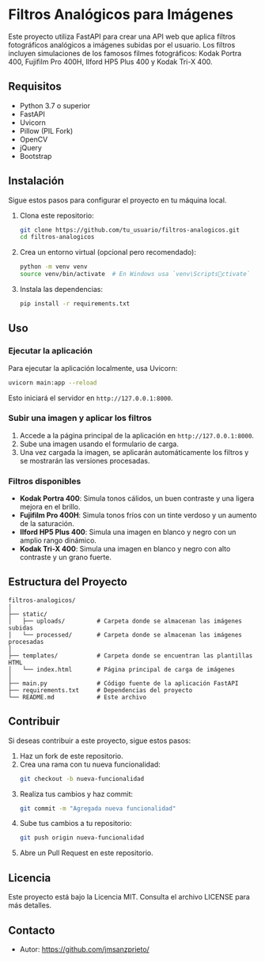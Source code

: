 # Filtros Analógicos para Imágenes

Este proyecto utiliza FastAPI para crear una API web que aplica filtros fotográficos analógicos a imágenes subidas por el usuario. Los filtros incluyen simulaciones de los famosos filmes fotográficos: Kodak Portra 400, Fujifilm Pro 400H, Ilford HP5 Plus 400 y Kodak Tri-X 400.

## Requisitos

- Python 3.7 o superior
- FastAPI
- Uvicorn
- Pillow (PIL Fork)
- OpenCV
- jQuery
- Bootstrap

## Instalación

Sigue estos pasos para configurar el proyecto en tu máquina local.

1. Clona este repositorio:

   ```bash
   git clone https://github.com/tu_usuario/filtros-analogicos.git
   cd filtros-analogicos
   ```

2. Crea un entorno virtual (opcional pero recomendado):

   ```bash
   python -m venv venv
   source venv/bin/activate  # En Windows usa `venv\Scriptsctivate`
   ```

3. Instala las dependencias:

   ```bash
   pip install -r requirements.txt
   ```

## Uso

### Ejecutar la aplicación

Para ejecutar la aplicación localmente, usa Uvicorn:

```bash
uvicorn main:app --reload
```

Esto iniciará el servidor en `http://127.0.0.1:8000`.

### Subir una imagen y aplicar los filtros

1. Accede a la página principal de la aplicación en `http://127.0.0.1:8000`.
2. Sube una imagen usando el formulario de carga.
3. Una vez cargada la imagen, se aplicarán automáticamente los filtros y se mostrarán las versiones procesadas.

### Filtros disponibles

- **Kodak Portra 400**: Simula tonos cálidos, un buen contraste y una ligera mejora en el brillo.
- **Fujifilm Pro 400H**: Simula tonos fríos con un tinte verdoso y un aumento de la saturación.
- **Ilford HP5 Plus 400**: Simula una imagen en blanco y negro con un amplio rango dinámico.
- **Kodak Tri-X 400**: Simula una imagen en blanco y negro con alto contraste y un grano fuerte.

## Estructura del Proyecto

```
filtros-analogicos/
│
├── static/
│   ├── uploads/         # Carpeta donde se almacenan las imágenes subidas
│   └── processed/       # Carpeta donde se almacenan las imágenes procesadas
│
├── templates/           # Carpeta donde se encuentran las plantillas HTML
│   └── index.html       # Página principal de carga de imágenes
│
├── main.py              # Código fuente de la aplicación FastAPI
├── requirements.txt     # Dependencias del proyecto
└── README.md            # Este archivo
```

## Contribuir

Si deseas contribuir a este proyecto, sigue estos pasos:

1. Haz un fork de este repositorio.
2. Crea una rama con tu nueva funcionalidad:
   ```bash
   git checkout -b nueva-funcionalidad
   ```
3. Realiza tus cambios y haz commit:
   ```bash
   git commit -m "Agregada nueva funcionalidad"
   ```
4. Sube tus cambios a tu repositorio:
   ```bash
   git push origin nueva-funcionalidad
   ```
5. Abre un Pull Request en este repositorio.

## Licencia

Este proyecto está bajo la Licencia MIT. Consulta el archivo LICENSE para más detalles.

## Contacto

- Autor: https://github.com/jmsanzprieto/
